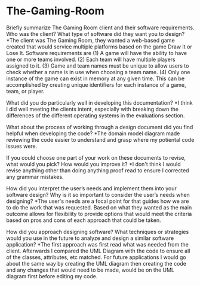 # The-Gaming-Room
Briefly summarize The Gaming Room client and their software requirements. Who was the client? What type of software did they want you to design? 
*The client was The Gaming Room, they wanted a web-based game created that would service multiple platforms based on the game Draw It or Lose It. Software requirements are (1) A game will have the ability to have one or more teams involved. (2) Each team will have multiple players assigned to it. (3) Game and team names must be unique to allow users to check whether a name is in use when choosing a team name. (4) Only one instance of the game can exist in memory at any given time. This can be accomplished by creating unique identifiers for each instance of a game, team, or player.

What did you do particularly well in developing this documentation?
*I think I did well meeting the clients intent, especially with breaking down the differences of the different operating systems in the evaluations section. 

What about the process of working through a design document did you find helpful when developing the code? 
*The domain model diagram made reviewing the code easier to understand and grasp where my potiental code issues were. 

If you could choose one part of your work on these documents to revise, what would you pick? How would you improve it? 
*I don't think I would revise anything other than doing anything proof read to ensure I corrected any grammar mistakes. 

How did you interpret the user’s needs and implement them into your software design? Why is it so important to consider the user’s needs when designing? 
*The user's needs are a focal point for that guides how we are to do the work that was requested. Based on what they wanted as the main outcome allows for flexibility to provide options that would meet the criteria based on pros and cons of each approach that could be taken. 

How did you approach designing software? What techniques or strategies would you use in the future to analyze and design a similar software application? 
*The first approach was first read what was needed from the client. Afterwards I compared the UML Diagram with the code to ensure all of the classes, attributes, etc matched. For future applications I would go about the same way by creating the UML diagram then creating the code and any changes that would need to be made, would be on the UML diagram first before editing my code. 
